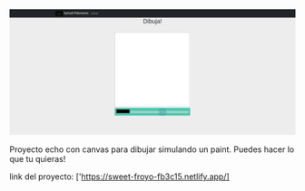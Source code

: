 <img src="/canvas.png" alt="imagen iluntrativa de la pagina"/>

Proyecto echo con canvas para dibujar simulando un paint.
Puedes hacer lo que tu quieras!

link del proyecto: ['https://sweet-froyo-fb3c15.netlify.app/]
